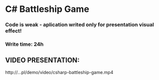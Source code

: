 # C# Battleship Game

### Code is weak - aplication writed only for presentation visual effect!
### Write time: 24h

## VIDEO PRESENTATION:

http://...pl/demo/video/csharp-battleship-game.mp4
